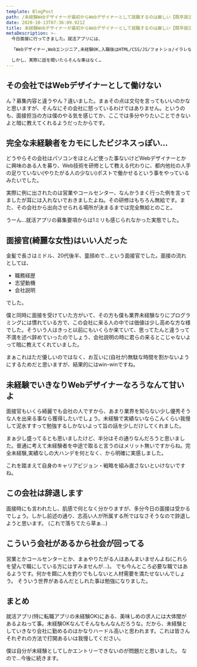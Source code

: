 ```yaml
---
template: BlogPost
path: /未経験Webデザイナーが最初からWebデザイナーとして就職するのは厳しい【既卒就活】part1
date: 2020-10-13T07:36:09.921Z
title: 未経験Webデザイナーが最初からWebデザイナーとして就職するのは厳しい【既卒就活】part1
metaDescription: >-
  今日面接に行ってきました。就活アプリには、

  「Webデザイナー,Webエンジニア,未経験OK,入職後はHTML/CSS/JS/フォトショ/イラレなどお任せします,給料そこそこ」的なことが書いてあり、まぁ実績のないWebデザイナーを志す人なら飛びつくような内容が書いてありました。

  しかし、実際に話を聞いたらそんな事はなく…
---
```

## その会社ではWebデザイナーとして働けない
ん？募集内容と違うやん？違いました。まぁその点は文句を言ってもいいのかなと思いますが、そんなにその会社に怒っているわけではありません。というのも、面接担当の方は僕のやる気を感じてか、ここでは多分やりたいことできないよと暗に教えてくれるようだったからです。

## 完全な未経験者をカモにしたビジネスっぽい…
どうやらその会社はパソコンをほとんど使った事ないけどWebデザイナーとかに興味のある人を募り、Web技術を研修として教える代わりに、都内他社の人手の足りていない(やりたがる人の少ない)ポストで働かせるという事をやっているみたいでした。  

実際に例に出されたのは営業やコールセンター、なんかうまく行った例を言ってましたが耳には入れないでおきましたよね。その研修はもちろん無給です。また、その会社から出向させられる場所が決まるまでは完全無給とのこと。  
  
うーん…就活アプリの募集要項からは1ミリも感じられなかった実態でした。

## 面接官(綺麗な女性)はいい人だった
金髪で長さはミドル、20代後半、童顔めで…という面接官でした。面接の流れとしては、
- 職務経歴
- 志望動機
- 会社説明

でした。

僕と同時に面接を受けていた方がいて、その方も僕も業界未経験なりにプログラミングには慣れている方で、この会社に来る人の中では価値は少し高めな方な様でした。そういう人はきっと以前にもいくらか来ていて、思ってたんと違うって不満を述べ辞めていったのでしょう、会社説明の時に君らの来るとこじゃないよって暗に教えてくれていました。

まぁこれはただ優しいのではなく、お互いに(自社が)無駄な時間を割かないようにするためだと思いますが、結果的にはwin-winですね。

## 未経験でいきなりWebデザイナーなろうなんて甘いよ
面接官もいくら綺麗でも会社の人ですから、あまり業界を知らない少し優秀そうな人を出来る事なら獲得したいでしょう。未経験で実績ないならこんくらい我慢して泥水すすって勉強するしかないよって旨の話を少しだけしてくれました。 

まぁ少し盛ってるとも思いましたけど、半分はその通りなんだろうと思いました。普通に考えて未経験者を中途で取ると言うのはメリット無いですからね。完全未経験,実績なしの大ハンデを何となく、から明確に実感しました。

これを踏まえて自身のキャリアビジョン・戦略を組み直さないといけないですね。

## この会社は辞退します
面接時にも言われたし、肌感で何となく分かりますが、多分今日の面接は受かるでしょう。しかし前述の通り、志高い人が所属する所ではなさそうなので辞退しようと思います。
(これで落ちてたら草ぁ…)

## こういう会社があるから社会が回ってる
営業とかコールセンターとか、まぁやりたがる人はあんまいませんよね(これらを望んで職にしている方にはすみませんが…)。  でも今んところ必要な職ではあるようです。何かを餌に人を釣りでもしないと人材需要を満たせないんでしょう。  そういう世界があるんだとしれた事は勉強になりました。

## まとめ
就活アプリ(特に転職アプリの未経験OK)にある、美味しめの求人には大体闇があるよねって事。未経験OKなんてそんなもんなんだろうな。だから、未経験としていきなり会社に勤めるのはかなりハードル高いと思われます。これは皆さんそれぞれの方法で打開あるいは我慢してください。

僕は自分が未経験としてしかエントリーできないのが問題だと思いました。
なので…今後に続きます。
